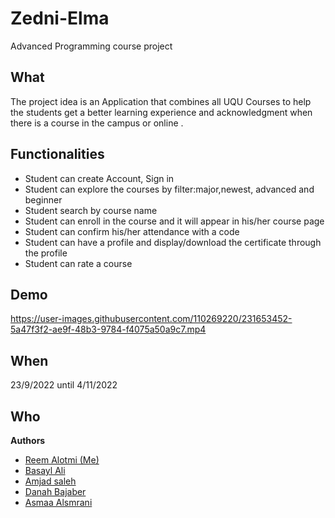 # Zedni-Elma 
Advanced Programming course project

## What
The project idea is an Application that combines all
UQU Courses to help the students get a better learning
experience and acknowledgment when there is a course
in the campus or online .

## Functionalities
* Student can create Account, Sign in
* Student can explore the courses by filter:major,newest, advanced and beginner
* Student search by course name
* Student can enroll in the course and it will appear in his/her course page 
* Student can confirm his/her attendance with a code
* Student can have a profile and display/download the certificate through the profile
* Student can rate a course

## Demo
https://user-images.githubusercontent.com/110269220/231653452-5a47f3f2-ae9f-48b3-9784-f4075a50a9c7.mp4

## When
23/9/2022 until 4/11/2022

## Who
**Authors**
* [Reem Alotmi (Me)](https://github.com/ReemAlotmi)
* [Basayl Ali]()
* [Amjad saleh]()
* [Danah Bajaber]()
* [Asmaa Alsmrani]()
